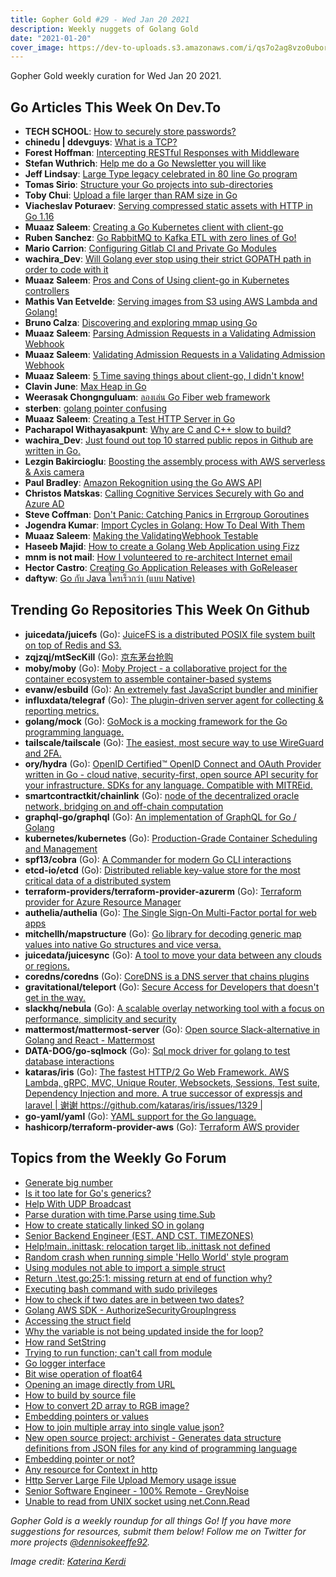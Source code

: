 ```yaml
---
title: Gopher Gold #29 - Wed Jan 20 2021
description: Weekly nuggets of Golang Gold
date: "2021-01-20"
cover_image: https://dev-to-uploads.s3.amazonaws.com/i/qs7o2ag8vzo0uborgc7v.png
---
```


Gopher Gold weekly curation for Wed Jan 20 2021.



## Go Articles This Week On Dev.To

- **TECH SCHOOL**: [How to securely store passwords?](https://dev.to/techschoolguru/how-to-securely-store-passwords-3cg7)
- **chinedu | ddevguys**: [What is a TCP?](https://dev.to/chinedu/what-is-a-tcp-3gc6)
- **Forest Hoffman**: [Intercepting RESTful Responses with Middleware](https://dev.to/foresthoffman/intercepting-restful-responses-with-middleware-4b64)
- **Stefan Wuthrich**: [Help me do a Go Newsletter you will like](https://dev.to/golangch/help-me-do-a-go-newsletter-you-will-like-19f3)
- **Jeff Lindsay**: [Large Type legacy celebrated in 80 line Go program](https://dev.to/progrium/large-type-legacy-celebrated-in-80-line-go-program-1mob)
- **Tomas Sirio**: [Structure your Go projects into sub-directories](https://dev.to/tomassirio/structure-your-go-projects-into-sub-directories-209g)
- **Toby Chui**: [Upload a file larger than RAM size in Go](https://dev.to/tobychui/upload-a-file-larger-than-ram-size-in-go-4m2i)
- **Viacheslav Poturaev**: [Serving compressed static assets with HTTP in Go 1.16](https://dev.to/vearutop/serving-compressed-static-assets-with-http-in-go-1-16-55bb)
- **Muaaz Saleem**: [Creating a Go Kubernetes client with client-go](https://dev.to/muaazsaleem/creating-a-go-kubernetes-client-with-client-go-jlf)
- **Ruben Sanchez**: [Go RabbitMQ to Kafka ETL with zero lines of Go!](https://dev.to/rubenwap/go-rabbitmq-to-kafka-etl-with-zero-lines-of-go-1b83)
- **Mario Carrion**: [Configuring Gitlab CI and Private Go Modules](https://dev.to/mariocarrion/configuring-gitlab-ci-and-private-go-modules-46h7)
- **wachira_Dev**: [Will Golang ever stop using their strict GOPATH path in order to code with it](https://dev.to/tesh254/will-golang-ever-stop-using-their-strict-gopath-paths-in-order-to-code-with-it-5e73)
- **Muaaz Saleem**: [Pros and Cons of Using client-go in Kubernetes controllers](https://dev.to/muaazsaleem/pros-and-cons-of-using-client-go-in-kubernetes-controllers-25fa)
- **Mathis Van Eetvelde**: [Serving images from S3 using AWS Lambda and Golang!](https://dev.to/mathisco01/serving-images-from-s3-using-aws-lambda-and-golang-2lcf)
- **Bruno Calza**: [Discovering and exploring mmap using Go](https://dev.to/brunocalza/discovering-and-exploring-mmap-using-go-54h1)
- **Muaaz Saleem**: [Parsing Admission Requests in a Validating Admission Webhook](https://dev.to/muaazsaleem/parsing-admission-requests-in-a-validating-admission-webhook-371b)
- **Muaaz Saleem**: [Validating Admission Requests in a Validating Admission Webhook](https://dev.to/muaazsaleem/making-the-validatingwebhook-testable-15h)
- **Muaaz Saleem**: [5 Time saving things about client-go, I didn't know!](https://dev.to/muaazsaleem/5-time-saving-things-about-client-go-i-didn-t-know-31ji)
- **Clavin June**: [Max Heap in Go](https://dev.to/clavinjune/max-heap-in-go-43ag)
- **Weerasak Chongnguluam**: [ลองเล่น Go Fiber web framework](https://dev.to/iporsut/go-fiber-web-framework-1j1d)
- **sterben**: [golang pointer confusing](https://dev.to/schwarzsterben/golang-pointer-confusing-2pn8)
- **Muaaz Saleem**: [Creating a Test HTTP Server in Go](https://dev.to/muaazsaleem/creating-a-test-http-server-in-go-2349)
- **Pacharapol Withayasakpunt**: [Why are C and C++ slow to build?](https://dev.to/patarapolw/why-are-c-and-c-slow-to-build-38og)
- **wachira_Dev**: [Just found out top 10 starred public repos in Github are written in Go.](https://dev.to/tesh254/just-found-out-top-10-starred-public-repos-in-github-are-in-go-496g)
- **Lezgin Bakircioglu**: [Boosting the assembly process with AWS serverless & Axis camera](https://dev.to/dwtech/boosting-the-assembly-process-with-aws-serverless-axis-camera-3oin)
- **Paul Bradley**: [Amazon Rekognition using the Go AWS API](https://dev.to/nhsdeveloper/amazon-rekognition-using-the-go-aws-api-3lkb)
- **Christos Matskas**: [Calling Cognitive Services Securely with Go and Azure AD](https://dev.to/425show/calling-cognitive-services-securely-with-go-and-azure-ad-1e83)
- **Steve Coffman**: [Don't Panic: Catching Panics in Errgroup Goroutines](https://dev.to/stevenacoffman/don-t-panic-catching-panics-in-errgroup-5hn)
- **Jogendra Kumar**: [Import Cycles in Golang: How To Deal With Them](https://dev.to/jogendra/import-cycles-in-golang-how-to-deal-with-them-4ef3)
- **Muaaz Saleem**: [Making the ValidatingWebhook Testable](https://dev.to/muaazsaleem/making-the-validatingwebhook-testable-4ao3)
- **Haseeb Majid**: [How to create a Golang Web Application using Fizz](https://dev.to/hmajid2301/how-to-create-a-golang-web-application-using-fizz-275b)
- **mnm is not mail**: [How I volunteered to re-architect Internet email](https://dev.to/mnmnotmail/how-i-volunteered-to-re-architect-internet-email-4e10)
- **Hector Castro**: [Creating Go Application Releases with GoReleaser](https://dev.to/hector/creating-go-application-releases-with-goreleaser-1hac)
- **daftyw**: [Go กับ Java ใครเร็วกว่า (แบบ Native)](https://dev.to/daftyw/go-java-native-1f97)



## Trending Go Repositories This Week On Github

- **juicedata/juicefs** (Go): [JuiceFS is a distributed POSIX file system built on top of Redis and S3.](https://github.com/juicedata/juicefs)
- **zqjzqj/mtSecKill** (Go): [京东茅台抢购](https://github.com/zqjzqj/mtSecKill)
- **moby/moby** (Go): [Moby Project - a collaborative project for the container ecosystem to assemble container-based systems](https://github.com/moby/moby)
- **evanw/esbuild** (Go): [An extremely fast JavaScript bundler and minifier](https://github.com/evanw/esbuild)
- **influxdata/telegraf** (Go): [The plugin-driven server agent for collecting & reporting metrics.](https://github.com/influxdata/telegraf)
- **golang/mock** (Go): [GoMock is a mocking framework for the Go programming language.](https://github.com/golang/mock)
- **tailscale/tailscale** (Go): [The easiest, most secure way to use WireGuard and 2FA.](https://github.com/tailscale/tailscale)
- **ory/hydra** (Go): [OpenID Certified™ OpenID Connect and OAuth Provider written in Go - cloud native, security-first, open source API security for your infrastructure. SDKs for any language. Compatible with MITREid.](https://github.com/ory/hydra)
- **smartcontractkit/chainlink** (Go): [node of the decentralized oracle network, bridging on and off-chain computation](https://github.com/smartcontractkit/chainlink)
- **graphql-go/graphql** (Go): [An implementation of GraphQL for Go / Golang](https://github.com/graphql-go/graphql)
- **kubernetes/kubernetes** (Go): [Production-Grade Container Scheduling and Management](https://github.com/kubernetes/kubernetes)
- **spf13/cobra** (Go): [A Commander for modern Go CLI interactions](https://github.com/spf13/cobra)
- **etcd-io/etcd** (Go): [Distributed reliable key-value store for the most critical data of a distributed system](https://github.com/etcd-io/etcd)
- **terraform-providers/terraform-provider-azurerm** (Go): [Terraform provider for Azure Resource Manager](https://github.com/terraform-providers/terraform-provider-azurerm)
- **authelia/authelia** (Go): [The Single Sign-On Multi-Factor portal for web apps](https://github.com/authelia/authelia)
- **mitchellh/mapstructure** (Go): [Go library for decoding generic map values into native Go structures and vice versa.](https://github.com/mitchellh/mapstructure)
- **juicedata/juicesync** (Go): [A tool to move your data between any clouds or regions.](https://github.com/juicedata/juicesync)
- **coredns/coredns** (Go): [CoreDNS is a DNS server that chains plugins](https://github.com/coredns/coredns)
- **gravitational/teleport** (Go): [Secure Access for Developers that doesn't get in the way.](https://github.com/gravitational/teleport)
- **slackhq/nebula** (Go): [A scalable overlay networking tool with a focus on performance, simplicity and security](https://github.com/slackhq/nebula)
- **mattermost/mattermost-server** (Go): [Open source Slack-alternative in Golang and React - Mattermost](https://github.com/mattermost/mattermost-server)
- **DATA-DOG/go-sqlmock** (Go): [Sql mock driver for golang to test database interactions](https://github.com/DATA-DOG/go-sqlmock)
- **kataras/iris** (Go): [The fastest HTTP/2 Go Web Framework. AWS Lambda, gRPC, MVC, Unique Router, Websockets, Sessions, Test suite, Dependency Injection and more. A true successor of expressjs and laravel | 谢谢 https://github.com/kataras/iris/issues/1329 |](https://github.com/kataras/iris)
- **go-yaml/yaml** (Go): [YAML support for the Go language.](https://github.com/go-yaml/yaml)
- **hashicorp/terraform-provider-aws** (Go): [Terraform AWS provider](https://github.com/hashicorp/terraform-provider-aws)



## Topics from the Weekly Go Forum

- [Generate big number](https://forum.golangbridge.org/t/generate-big-number/22100)
- [Is it too late for Go's generics?](https://forum.golangbridge.org/t/is-it-too-late-for-gos-generics/22080)
- [Help With UDP Broadcast](https://forum.golangbridge.org/t/help-with-udp-broadcast/22036)
- [Parse duration with time.Parse using time.Sub](https://forum.golangbridge.org/t/parse-duration-with-time-parse-using-time-sub/22099)
- [How to create statically linked SO in golang](https://forum.golangbridge.org/t/how-to-create-statically-linked-so-in-golang/22073)
- [Senior Backend Engineer (EST. AND CST. TIMEZONES)](https://forum.golangbridge.org/t/senior-backend-engineer-est-and-cst-timezones/22039)
- [Help!main..inittask: relocation target lib..inittask not defined](https://forum.golangbridge.org/t/help-main-inittask-relocation-target-lib-inittask-not-defined/22069)
- [Random crash when running simple 'Hello World' style program](https://forum.golangbridge.org/t/random-crash-when-running-simple-hello-world-style-program/22049)
- [Using modules not able to import a simple struct](https://forum.golangbridge.org/t/using-modules-not-able-to-import-a-simple-struct/22087)
- [Return .\test.go:25:1: missing return at end of function why?](https://forum.golangbridge.org/t/return-test-go1-missing-return-at-end-of-function-why/22074)
- [Executing bash command with sudo privileges](https://forum.golangbridge.org/t/executing-bash-command-with-sudo-privileges/22075)
- [How to check if two dates are in between two dates?](https://forum.golangbridge.org/t/how-to-check-if-two-dates-are-in-between-two-dates/22066)
- [Golang AWS SDK - AuthorizeSecurityGroupIngress](https://forum.golangbridge.org/t/golang-aws-sdk-authorizesecuritygroupingress/22043)
- [Accessing the struct field](https://forum.golangbridge.org/t/accessing-the-struct-field/22037)
- [Why the variable is not being updated inside the for loop?](https://forum.golangbridge.org/t/why-the-variable-is-not-being-updated-inside-the-for-loop/22097)
- [How rand SetString](https://forum.golangbridge.org/t/how-rand-setstring/22095)
- [Trying to run function; can't call from module](https://forum.golangbridge.org/t/trying-to-run-function-cant-call-from-module/22092)
- [Go logger interface](https://forum.golangbridge.org/t/go-logger-interface/22060)
- [Bit wise operation of float64](https://forum.golangbridge.org/t/bit-wise-operation-of-float64/22110)
- [Opening an image directly from URL](https://forum.golangbridge.org/t/opening-an-image-directly-from-url/22065)
- [How to build by source file](https://forum.golangbridge.org/t/how-to-build-by-source-file/22055)
- [How to convert 2D array to RGB image?](https://forum.golangbridge.org/t/how-to-convert-2d-array-to-rgb-image/22064)
- [Embedding pointers or values](https://forum.golangbridge.org/t/embedding-pointers-or-values/22103)
- [How to join multiple array into single value json?](https://forum.golangbridge.org/t/how-to-join-multiple-array-into-single-value-json/22109)
- [New open source project: archivist - Generates data structure definitions from JSON files for any kind of programming language](https://forum.golangbridge.org/t/new-open-source-project-archivist-generates-data-structure-definitions-from-json-files-for-any-kind-of-programming-language/22107)
- [Embedding pointer or not?](https://forum.golangbridge.org/t/embedding-pointer-or-not/22113)
- [Any resource for Context in http](https://forum.golangbridge.org/t/any-resource-for-context-in-http/22114)
- [Http Server Large File Upload Memory usage issue](https://forum.golangbridge.org/t/http-server-large-file-upload-memory-usage-issue/22118)
- [Senior Software Engineer - 100% Remote - GreyNoise](https://forum.golangbridge.org/t/senior-software-engineer-100-remote-greynoise/22116)
- [Unable to read from UNIX socket using net.Conn.Read](https://forum.golangbridge.org/t/unable-to-read-from-unix-socket-using-net-conn-read/22120)

_Gopher Gold is a weekly roundup for all things Go! If you have more suggestions for resources, submit them below! Follow me on Twitter for more projects [@dennisokeeffe92](https://twitter.com/dennisokeeffe92)._

_Image credit: [Katerina Kerdi](https://unsplash.com/@katekerdi)_